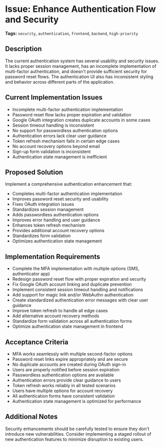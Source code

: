 # Issue: Enhance Authentication Flow and Security

**Tags:** `security`, `authentication`, `frontend`, `backend`, `high-priority`

## Description

The current authentication system has several usability and security issues. It lacks proper session management, has an incomplete implementation of multi-factor authentication, and doesn't provide sufficient security for password reset flows. The authentication UI also has inconsistent styling and behavior across different parts of the application.

## Current Implementation Issues

- Incomplete multi-factor authentication implementation
- Password reset flow lacks proper expiration and validation
- Google OAuth integration creates duplicate accounts in some cases
- Session timeout handling is inconsistent
- No support for passwordless authentication options
- Authentication errors lack clear user guidance
- Token refresh mechanism fails in certain edge cases
- No account recovery options beyond email
- Sign-up form validation is inconsistent
- Authentication state management is inefficient

## Proposed Solution

Implement a comprehensive authentication enhancement that:
- Completes multi-factor authentication implementation
- Improves password reset security and usability
- Fixes OAuth integration issues
- Standardizes session management
- Adds passwordless authentication options
- Improves error handling and user guidance
- Enhances token refresh mechanism
- Provides additional account recovery options
- Standardizes form validation
- Optimizes authentication state management

## Implementation Requirements

- Complete the MFA implementation with multiple options (SMS, authenticator app)
- Redesign password reset flow with proper expiration and security
- Fix Google OAuth account linking and duplicate prevention
- Implement consistent session timeout handling and notifications
- Add support for magic link and/or WebAuthn authentication
- Create standardized authentication error messages with clear user guidance
- Improve token refresh to handle all edge cases
- Add alternative account recovery methods
- Standardize form validation across all authentication forms
- Optimize authentication state management in frontend

## Acceptance Criteria

- MFA works seamlessly with multiple second-factor options
- Password reset links expire appropriately and are secure
- No duplicate accounts are created during OAuth sign-in
- Users are properly notified before session expiration
- Passwordless authentication options are available
- Authentication errors provide clear guidance to users
- Token refresh works reliably in all tested scenarios
- Users have multiple options for account recovery
- All authentication forms have consistent validation
- Authentication state management is optimized for performance

## Additional Notes

Security enhancements should be carefully tested to ensure they don't introduce new vulnerabilities. Consider implementing a staged rollout of new authentication features to minimize disruption to existing users. 